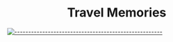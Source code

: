 # <center>Travel Memories 

[![-----------------------------------------------------](https://raw.githubusercontent.com/andreasbm/readme/master/assets/lines/colored.png)](#project-description)